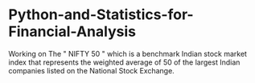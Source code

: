 # Python-and-Statistics-for-Financial-Analysis
Working on The " NIFTY 50 " which is a benchmark Indian stock market index that represents the weighted average of 50 of the largest Indian companies listed on the National Stock Exchange.
